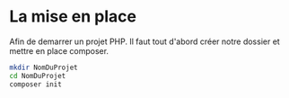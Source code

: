 # La mise en place

Afin de demarrer un projet PHP. Il faut tout d'abord créer notre dossier
et mettre en place composer.

```bash
mkdir NomDuProjet
cd NomDuProjet
composer init
```
